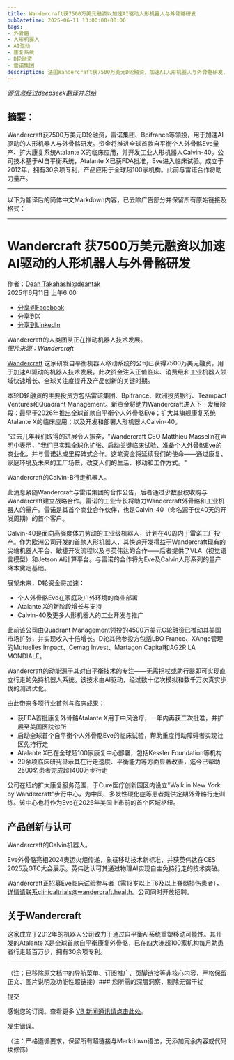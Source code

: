 ```yaml
---
title: Wandercraft获7500万美元融资以加速AI驱动人形机器人与外骨骼研发
pubDatetime: 2025-06-11 13:00:00+00:00
tags:
- 外骨骼
- 人形机器人
- AI驱动
- 康复系统
- D轮融资
- 雷诺集团
description: 法国Wandercraft获7500万美元D轮融资，加速AI人形机器人与外骨骼研发，推进Eve外骨骼量产及医疗、工业机器人商业化。
---
```


*[源信息](https://venturebeat.com/games/wandercraft-raises-75m-for-acceleration-of-ai-powered-humanoid-robotics-and-exoskeletons/)经过deepseek翻译并总结*

## 摘要：

Wandercraft获7500万美元D轮融资，雷诺集团、Bpifrance等领投，用于加速AI驱动的人形机器人与外骨骼研发。资金将推进全球首款自平衡个人外骨骼Eve量产、扩大康复系统Atalante X的临床应用，并开发工业人形机器人Calvin-40。公司技术基于AI自平衡系统，Atalante X已获FDA批准，Eve进入临床试验。成立于2012年，拥有30余项专利，产品应用于全球超100家机构。此前与雷诺合作将助力量产。

---

以下为翻译后的简体中文Markdown内容，已去除广告部分并保留所有原始链接及格式：

---

Wandercraft 获7500万美元融资以加速AI驱动的人形机器人与外骨骼研发
=================================================================

作者：[Dean Takahashi](https://venturebeat.com/author/dean-takahashi/ "Posts by Dean Takahashi")[@deantak](https://twitter.com/deantak)  
2025年6月11日 上午6:00

* [分享到Facebook](//www.facebook.com/sharer/sharer.php?u=https%3A%2F%2Fventurebeat.com%2Fgames%2Fwandercraft-raises-75m-for-acceleration-of-ai-powered-humanoid-robotics-and-exoskeletons%2F&t=Wandercraft%20raises%20%2475M%20for%20acceleration%20of%20AI-powered%20humanoid%20robotics%20and%20exoskeletons)
* [分享到X](//twitter.com/intent/tweet?text=Wandercraft%20raises%20%2475M%20for%20acceleration%20of%20AI-powered%20humanoid%20robotics%20and%20exoskeletons&url=https%3A%2F%2Fventurebeat.com%2Fgames%2Fwandercraft-raises-75m-for-acceleration-of-ai-powered-humanoid-robotics-and-exoskeletons%2F&via=VentureBeat&related=VentureBeat,GamesBeat)
* [分享到LinkedIn](https://www.linkedin.com/cws/share?url=https%3A%2F%2Fventurebeat.com%2Fgames%2Fwandercraft-raises-75m-for-acceleration-of-ai-powered-humanoid-robotics-and-exoskeletons%2F&token=&isFramed=true)

Wandercraft的人类团队正在推动机器人技术发展。  
*图片来源：Wandercraft*

[Wandercraft](http://wandercraft.eu) 这家研发自平衡机器人移动系统的公司已获得7500万美元融资，用于加速AI驱动的机器人技术发展。此次资金注入正值临床、消费级和工业机器人领域快速增长、全球关注度提升及产品创新的关键时期。

本轮D轮融资的主要投资方包括雷诺集团、Bpifrance、欧洲投资银行、Teampact Ventures和Quadrant Management。新资金将助力Wandercraft进入下一发展阶段：最早于2026年推出全球首款自平衡个人外骨骼Eve；扩大其旗舰康复系统Atalante X的临床应用；以及开发和部署人形机器人Calvin-40。

"过去几年我们取得的进展令人振奋，"Wandercraft CEO Matthieu Masselin在声明中表示，"我们已实现全球化扩张、启动关键临床试验、准备个人外骨骼Eve的商业化，并与雷诺达成里程碑式合作。这笔资金将延续我们的使命——通过康复、家庭环境及未来的工厂场景，改变人们的生活、移动和工作方式。"

Wandercraft的Calvin-B行走机器人。

此消息紧随Wandercraft与雷诺集团的合作公告，后者通过少数股权收购与Wandercraft建立战略合作。雷诺的工业专长将助力Wandercraft外骨骼和工业机器人的量产。雷诺是其首个商业合作伙伴，也是Calvin-40（命名源于仅40天的开发周期）的首个客户。

Calvin-40是面向高强度体力劳动的工业级机器人，计划在40周内于雷诺工厂投产。作为欧洲公司开发的首款人形机器人，其快速开发得益于Wandercraft现有的尖端机器人平台、敏捷开发流程以及与英伟达的合作——后者提供了VLA（视觉语言模型）和Jetson AI计算平台。与雷诺的合作将为Eve及Calvin人形系列的量产降本奠定基础。

展望未来，D轮资金将加速：
* 个人外骨骼Eve在家庭及户外环境的商业部署
* Atalante X的新阶段增长与支持
* Calvin-40及更多人形机器人的工业开发与推广

此前该公司由Quadrant Management领投的4500万美元C轮融资已推动其美国市场扩张，并实现收入十倍增长。D轮其他参投方包括LBO France、XAnge管理的Mutuelles Impact、Cemag Invest、Martagon Capital和AG2R LA MONDIALE。

Wandercraft的动能源于其对自平衡技术的专注——无需拐杖或助行器即可实现直立行走的免持机器人系统。该技术由AI驱动，经过数十亿次模拟和数千万次真实步伐的测试优化。

由此带来多项行业首创与临床成果：  
- 获FDA首批康复外骨骼Atalante X用于中风治疗，一年内再获二次批准，并扩展至美国医院诊所  
- 启动全球首个自平衡个人外骨骼Eve的临床试验，帮助重度行动障碍者实现社区免持行走  
- Atalante X已在全球超100家康复中心部署，包括Kessler Foundation等机构  
- 20余项临床研究显示其在行走速度、平衡能力等方面显著改善，迄今已帮助2500名患者完成超1400万步行走  

公司在纽约扩大康复服务范围，于Cure医疗创新园区内设立"Walk in New York by Wandercraft"步行中心，为中风、多发性硬化症等患者提供定期外骨骼行走训练。该中心也将作为Eve在2026年美国上市前的首个区域枢纽。

产品创新与认可
-------------
Wandercraft的Calvin机器人。

Eve外骨骼亮相2024奥运火炬传递，象征移动技术新标准，并获英伟达在CES 2025及GTC大会展示。英伟达认可其通过物理AI实现自主免持行走的技术突破。

Wandercraft正招募Eve临床试验参与者（需18岁以上T6及以上脊髓损伤患者），详情请联系clinicaltrials@wandercraft.health。公司同时开放招聘。

关于Wandercraft
--------------
这家成立于2012年的机器人公司致力于通过自平衡AI系统重塑移动可能性。其开发的Atalante X是全球首款自平衡康复外骨骼，已在四大洲超100家机构每月助患者行走超百万步，拥有30余项专利。

---

（注：已移除原文档中的导航菜单、订阅推广、页脚链接等非核心内容，严格保留正文、图片说明及功能性超链接）### 您所需的深层洞察，剔除无谓干扰  

提交  

感谢您的订阅。查看更多 [VB 新闻通讯请点击此处](/newsletters/)。  

发生错误。  

（注：严格遵循要求，保留所有超链接与Markdown语法，无添加冗余内容或代码块修饰）